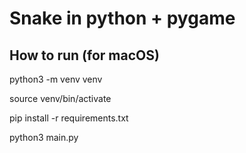 # Snake in python + pygame

## How to run (for macOS)

python3 -m venv venv

source venv/bin/activate

pip install -r requirements.txt

python3 main.py
